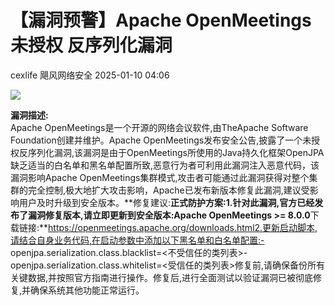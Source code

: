 #  【漏洞预警】Apache OpenMeetings未授权 反序列化漏洞   
cexlife  飓风网络安全   2025-01-10 04:06  
  
![](https://mmbiz.qpic.cn/mmbiz_png/ibhQpAia4xu01e1WZfk9xnSibsFVx78sFwGytycRcapQlPaAwoG1jnuMgA5OAWVmCnoXicQ0QFpZD4pjFWQgicIB0dg/640?wx_fmt=png&from=appmsg "")  
  
**漏洞描述:**  
Apache OpenMeetings是一个开源的网络会议软件‌,由TheApache Software Foundation创建并维护‌。Apache OpenMeetings发布安全公告,披露了一个未授权反序列化漏洞,该漏洞是由于OpenMeetings所使用的Java持久化框架OpenJPA缺乏适当的白名单和黑名单配置所致,恶意行为者可利用此漏洞注入恶意代码，该漏洞影响Apache OpenMeetings集群模式,攻击者可能通过此漏洞获得对整个集群的完全控制,极大地扩大攻击影响，Apache已发布新版本修复此漏洞,建议受影响用户及时升级到安全版本。**修复建议:**正式防护方案:1.针对此漏洞,官方已经发布了漏洞修复版本,请立即更新到安全版本:Apache OpenMeetings >= 8.0.0**下载链接:**https://openmeetings.apache.org/downloads.html2.更新启动脚本,请结合自身业务代码,在启动参数中添加以下黑名单和白名单配置:- openjpa.serialization.class.blacklist=<不受信任的类列表>- openjpa.serialization.class.whitelist=<受信任的类列表>修复前,请确保备份所有关键数据,并按照官方指南进行操作。修复后,进行全面测试以验证漏洞已被彻底修复,并确保系统其他功能正常运行。  
